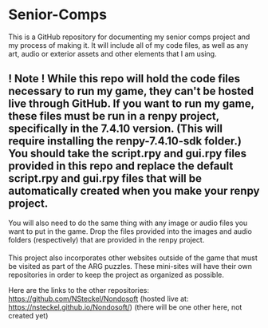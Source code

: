 # Senior-Comps
This is a GitHub repository for documenting my senior comps project and my process of making it. It will include all of my code files, as well as any art, audio or exterior assets and other elements that I am using. 

####
! Note ! While this repo will hold the code files necessary to run my game, they can't be hosted live through GitHub. If you want to run my game, these files must be run in a renpy project, specifically in the 7.4.10 version. (This will require installing the renpy-7.4.10-sdk folder.) You should take the script.rpy and gui.rpy files provided in this repo and replace the default script.rpy and gui.rpy files that will be automatically created when you make your renpy project. 
--
You will also need to do the same thing with any image or audio files you want to put in the game. Drop the files provided into the images and audio folders (respectively) that are provided in the renpy project.
####

This project also incorporates other websites outside of the game that must be visited as part of the ARG puzzles. These mini-sites will have their own repositories in order to keep the project as organized as possible.

Here are the links to the other repositories:
https://github.com/NSteckel/Nondosoft (hosted live at: https://nsteckel.github.io/Nondosoft/)
(there will be one other here, not created yet)
